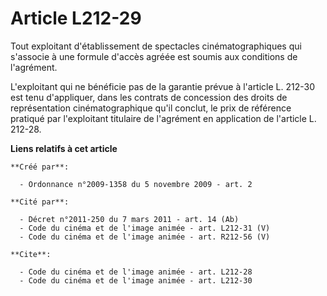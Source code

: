 # Article L212-29

Tout exploitant d'établissement de spectacles cinématographiques qui s'associe à une formule d'accès agréée est soumis aux
conditions de l'agrément.

L'exploitant qui ne bénéficie pas de la garantie prévue à l'article L. 212-30 est tenu d'appliquer, dans les contrats de
concession des droits de représentation cinématographique qu'il conclut, le prix de référence pratiqué par l'exploitant
titulaire de l'agrément en application de l'article L. 212-28.

**Liens relatifs à cet article**

	**Créé par**:

	  - Ordonnance n°2009-1358 du 5 novembre 2009 - art. 2

	**Cité par**:

	  - Décret n°2011-250 du 7 mars 2011 - art. 14 (Ab)
	  - Code du cinéma et de l'image animée - art. L212-31 (V)
	  - Code du cinéma et de l'image animée - art. R212-56 (V)

	**Cite**:

	  - Code du cinéma et de l'image animée - art. L212-28
	  - Code du cinéma et de l'image animée - art. L212-30
